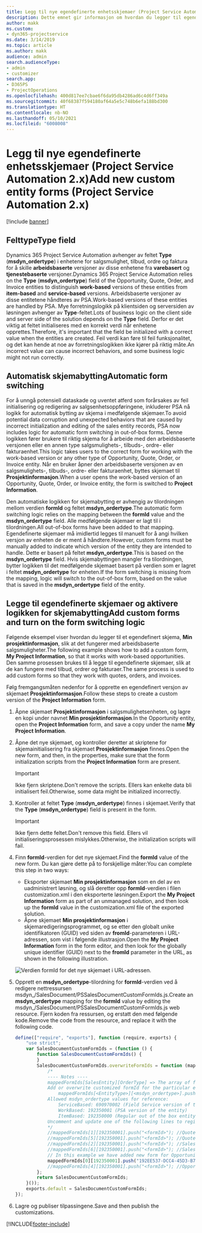```yaml
---
title: Legg til nye egendefinerte enhetsskjemaer (Project Service Automation 2.x)
description: Dette emnet gir informasjon om hvordan du legger til egendefinerte enhetsskjemaer for salgsmuligheter, tilbud, ordrer eller fakturaer i Dynamics 365 Project Service Automation 2.x.
author: makk
ms.custom:
- dyn365-projectservice
ms.date: 3/14/2019
ms.topic: article
ms.author: makk
audience: admin
search.audienceType:
- admin
- customizer
search.app:
- D365PS
- ProjectOperations
ms.openlocfilehash: 400d817ee7cbae6f6da95db4286ad6c4d6ff349a
ms.sourcegitcommit: 40f68387f594180af64a5e5c748b6efa188bd300
ms.translationtype: HT
ms.contentlocale: nb-NO
ms.lasthandoff: 05/10/2021
ms.locfileid: "6008008"
---
```

# <a name="add-new-custom-entity-forms-project-service-automation-2x"></a><span data-ttu-id="52f23-103">Legg til nye egendefinerte enhetsskjemaer (Project Service Automation 2.x)</span><span class="sxs-lookup"><span data-stu-id="52f23-103">Add new custom entity forms (Project Service Automation 2.x)</span></span>

[!include [banner](../../includes/psa-now-project-operations.md)]

## <a name="type-field"></a><span data-ttu-id="52f23-104">Felttype</span><span class="sxs-lookup"><span data-stu-id="52f23-104">Type field</span></span> 

<span data-ttu-id="52f23-105">Dynamics 365 Project Service Automation avhenger av feltet **Type** (**msdyn\_ordertype**) i enhetene for salgsmulighet, tilbud, ordre og faktura for å skille **arbeidsbaserte** versjoner av disse enhetene fra **varebasert** og **tjenestebaserte** versjoner.</span><span class="sxs-lookup"><span data-stu-id="52f23-105">Dynamics 365 Project Service Automation relies on the **Type** (**msdyn\_ordertype**) field of the Opportunity, Quote, Order, and Invoice entities to distinguish **work-based** versions of these entities from **item-based** and **service-based** versions.</span></span> <span data-ttu-id="52f23-106">Arbeidsbaserte versjoner av disse entitetene håndteres av PSA.</span><span class="sxs-lookup"><span data-stu-id="52f23-106">Work-based versions of these entities are handled by PSA.</span></span> <span data-ttu-id="52f23-107">Mye forretningslogikk på klientsiden og serversiden av løsningen avhenger av **Type**-feltet.</span><span class="sxs-lookup"><span data-stu-id="52f23-107">Lots of business logic on the client side and server side of the solution depends on the **Type** field.</span></span> <span data-ttu-id="52f23-108">Derfor er det viktig at feltet initialiseres med en korrekt verdi når enhetene opprettes.</span><span class="sxs-lookup"><span data-stu-id="52f23-108">Therefore, it's important that the field be initialized with a correct value when the entities are created.</span></span> <span data-ttu-id="52f23-109">Feil verdi kan føre til feil funksjonalitet, og det kan hende at noe av forretningslogikken ikke kjører på riktig måte.</span><span class="sxs-lookup"><span data-stu-id="52f23-109">An incorrect value can cause incorrect behaviors, and some business logic might not run correctly.</span></span>

## <a name="automatic-form-switching"></a><span data-ttu-id="52f23-110">Automatisk skjemabytting</span><span class="sxs-lookup"><span data-stu-id="52f23-110">Automatic form switching</span></span>

<span data-ttu-id="52f23-111">For å unngå potensiell dataskade og uventet atferd som forårsakes av feil initialisering og redigering av salgsenhetsoppføringene, inkluderer PSA nå logikk for automatisk bytting av skjema i medfølgende skjemaer.</span><span class="sxs-lookup"><span data-stu-id="52f23-111">To avoid potential data corruption and unexpected behaviors that are caused by incorrect initialization and editing of the sales entity records, PSA now includes logic for automatic form switching in out-of-box forms.</span></span> <span data-ttu-id="52f23-112">Denne logikken fører brukere til riktig skjema for å arbeide med den arbeidsbaserte versjonen eller en annen type salgsmulighets-, tilbuds-, ordre- eller fakturaenhet.</span><span class="sxs-lookup"><span data-stu-id="52f23-112">This logic takes users to the correct form for working with the work-based version or any other type of Opportunity, Quote, Order, or Invoice entity.</span></span> <span data-ttu-id="52f23-113">Når en bruker åpner den arbeidsbaserte versjonen av en salgsmulighets-, tilbuds-, ordre- eller fakturaenhet, byttes skjemaet til **Prosjektinformasjon**.</span><span class="sxs-lookup"><span data-stu-id="52f23-113">When a user opens the work-based version of an Opportunity, Quote, Order, or Invoice entity, the form is switched to **Project Information**.</span></span>

<span data-ttu-id="52f23-114">Den automatiske logikken for skjemabytting er avhengig av tilordningen mellom verdien **formId** og feltet **msdyn\_ordertype**.</span><span class="sxs-lookup"><span data-stu-id="52f23-114">The automatic form switching logic relies on the mapping between the **formId** value and the **msdyn\_ordertype** field.</span></span> <span data-ttu-id="52f23-115">Alle medfølgende skjemaer er lagt til i tilordningen.</span><span class="sxs-lookup"><span data-stu-id="52f23-115">All out-of-box forms have been added to that mapping.</span></span> <span data-ttu-id="52f23-116">Egendefinerte skjemaer må imidlertid legges til manuelt for å angi hvilken versjon av enheten de er ment å håndtere.</span><span class="sxs-lookup"><span data-stu-id="52f23-116">However, custom forms must be manually added to indicate which version of the entity they are intended to handle.</span></span> <span data-ttu-id="52f23-117">Dette er basert på feltet **msdyn\_ordertype**.</span><span class="sxs-lookup"><span data-stu-id="52f23-117">This is based on the **msdyn\_ordertype** field.</span></span> <span data-ttu-id="52f23-118">Hvis skjemabyttingen mangler fra tilordningen, bytter logikken til det medfølgende skjemaet basert på verdien som er lagret i feltet **msdyn\_ordertype** for enheten.</span><span class="sxs-lookup"><span data-stu-id="52f23-118">If the form switching is missing from the mapping, logic will switch to the out-of-box form, based on the value that is saved in the **msdyn\_ordertype** field of the entity.</span></span>

## <a name="add-custom-forms-and-turn-on-the-form-switching-logic"></a><span data-ttu-id="52f23-119">Legge til egendefinerte skjemaer og aktivere logikken for skjemabytting</span><span class="sxs-lookup"><span data-stu-id="52f23-119">Add custom forms and turn on the form switching logic</span></span>

<span data-ttu-id="52f23-120">Følgende eksempel viser hvordan du legger til et egendefinert skjema, **Min prosjektinformasjon**, slik at det fungerer med arbeidsbaserte salgsmuligheter.</span><span class="sxs-lookup"><span data-stu-id="52f23-120">The following example shows how to add a custom form, **My Project Information**, so that it works with work-based opportunities.</span></span> <span data-ttu-id="52f23-121">Den samme prosessen brukes til å legge til egendefinerte skjemaer, slik at de kan fungere med tilbud, ordrer og fakturaer.</span><span class="sxs-lookup"><span data-stu-id="52f23-121">The same process is used to add custom forms so that they work with quotes, orders, and invoices.</span></span>

<span data-ttu-id="52f23-122">Følg fremgangsmåten nedenfor for å opprette en egendefinert versjon av skjemaet **Prosjektinformasjon**.</span><span class="sxs-lookup"><span data-stu-id="52f23-122">Follow these steps to create a custom version of the **Project Information** form.</span></span>

1. <span data-ttu-id="52f23-123">Åpne skjemaet **Prosjektinformasjon** i salgsmulighetsenheten, og lagre en kopi under navnet **Min prosjektinformasjon**.</span><span class="sxs-lookup"><span data-stu-id="52f23-123">In the Opportunity entity, open the **Project Information** form, and save a copy under the name **My Project Information**.</span></span>
2. <span data-ttu-id="52f23-124">Åpne det nye skjemaet, og kontroller deretter at skriptene for skjemainitialisering fra skjemaet **Prosjektinformasjon** finnes.</span><span class="sxs-lookup"><span data-stu-id="52f23-124">Open the new form, and then, in the properties, make sure that the form initialization scripts from the **Project Information** form are present.</span></span> 

    > [!IMPORTANT]
    > <span data-ttu-id="52f23-125">Ikke fjern skriptene.</span><span class="sxs-lookup"><span data-stu-id="52f23-125">Don't remove the scripts.</span></span> <span data-ttu-id="52f23-126">Ellers kan enkelte data bli initialisert feil.</span><span class="sxs-lookup"><span data-stu-id="52f23-126">Otherwise, some data might be initialized incorrectly.</span></span>

3. <span data-ttu-id="52f23-127">Kontroller at feltet **Type** (**msdyn\_ordertype**) finnes i skjemaet.</span><span class="sxs-lookup"><span data-stu-id="52f23-127">Verify that the **Type** (**msdyn\_ordertype**) field is present in the form.</span></span> 

    > [!IMPORTANT]
    > <span data-ttu-id="52f23-128">Ikke fjern dette feltet.</span><span class="sxs-lookup"><span data-stu-id="52f23-128">Don't remove this field.</span></span> <span data-ttu-id="52f23-129">Ellers vil initialiseringsprosessen mislykkes.</span><span class="sxs-lookup"><span data-stu-id="52f23-129">Otherwise, the initialization scripts will fail.</span></span>

4. <span data-ttu-id="52f23-130">Finn **formId**-verdien for det nye skjemaet.</span><span class="sxs-lookup"><span data-stu-id="52f23-130">Find the **formId** value of the new form.</span></span> <span data-ttu-id="52f23-131">Du kan gjøre dette på to forskjellige måter:</span><span class="sxs-lookup"><span data-stu-id="52f23-131">You can complete this step in two ways:</span></span>

    - <span data-ttu-id="52f23-132">Eksporter skjemaet **Min prosjektinformasjon** som en del av en uadministrert løsning, og slå deretter opp **formId**-verdien i filen customization.xml i den eksporterte løsningen.</span><span class="sxs-lookup"><span data-stu-id="52f23-132">Export the **My Project Information** form as part of an unmanaged solution, and then look up the **formId** value in the customization.xml file of the exported solution.</span></span>
    - <span data-ttu-id="52f23-133">Åpne skjemaet **Min prosjektinformasjon** i skjemaredigeringsprogrammet, og se etter den globalt unike identifikatoren (GUID) ved siden av **fromId**-parameteren i URL-adressen, som vist i følgende illustrasjon.</span><span class="sxs-lookup"><span data-stu-id="52f23-133">Open the **My Project Information** form in the form editor, and then look for the globally unique identifier (GUID) next to the **fromId** parameter in the URL, as shown in the following illustration.</span></span>

    ![Verdien formId for det nye skjemaet i URL-adressen.](media/how-to-add-custom-forms-in-v2.0.png)

5. <span data-ttu-id="52f23-135">Opprett en **msdyn\_ordertype**-tilordning for **formId**-verdien ved å redigere nettressursen msdyn\_/SalesDocument/PSSalesDocumentCustomFormIds.js.</span><span class="sxs-lookup"><span data-stu-id="52f23-135">Create an **msdyn\_ordertype** mapping for the **formId** value by editing the msdyn\_/SalesDocument/PSSalesDocumentCustomFormIds.js web resource.</span></span> <span data-ttu-id="52f23-136">Fjern koden fra ressursen, og erstatt den med følgende kode.</span><span class="sxs-lookup"><span data-stu-id="52f23-136">Remove the code from the resource, and replace it with the following code.</span></span>

    ```javascript
    define(["require", "exports"], function (require, exports) {
        "use strict";
        var SalesDocumentCustomFormIds = (function () {
            function SalesDocumentCustomFormIds() {
            }
            SalesDocumentCustomFormIds.overwriteFormIds = function (mappedFormIds) {
                /*
                ---- Notes ----
                mappedFormIds[SalesEntity][OrderType] => The array of forms IDs that support particular entity and order type
                Add or overwrite customized formId for the particular entity and order type by calling:
                    mappedFormIds[<EntityType>][<msdyn_ordertype>].push("<formId>");
                Allowed msdyn_ordertype values for reference:
                    ServiceBased: 690970002 (Field Service version of the entity)
                    WorkBased: 192350001 (PSA version of the entity)
                    ItemBased: 192350000 (Regular out of the box entity)
                Uncomment and update one of the following lines to register custom PSA form for required entity:
                */      
                //mappedFormIds[1][192350001].push("<formId>"); //Quote
                //mappedFormIds[5][192350001].push("<formId>"); //Quote Line
                //mappedFormIds[2][192350001].push("<formId>"); //Sales Order
                //mappedFormIds[6][192350001].push("<formId>"); //Sales Order Line
                // In this example we have added new form for Opportunity
                mappedFormIds[0][192350001].push("192EE537-DCC4-45D3-B7AF-EA694B9113D2"); //Opportunity
                //mappedFormIds[4][192350001].push("<formId>"); //Opportunity Line
            };
            return SalesDocumentCustomFormIds;
        }());
        exports.default = SalesDocumentCustomFormIds;
    });
    ```

6. <span data-ttu-id="52f23-137">Lagre og publiser tilpassingene.</span><span class="sxs-lookup"><span data-stu-id="52f23-137">Save and then publish the customizations.</span></span>


[!INCLUDE[footer-include](../../includes/footer-banner.md)]